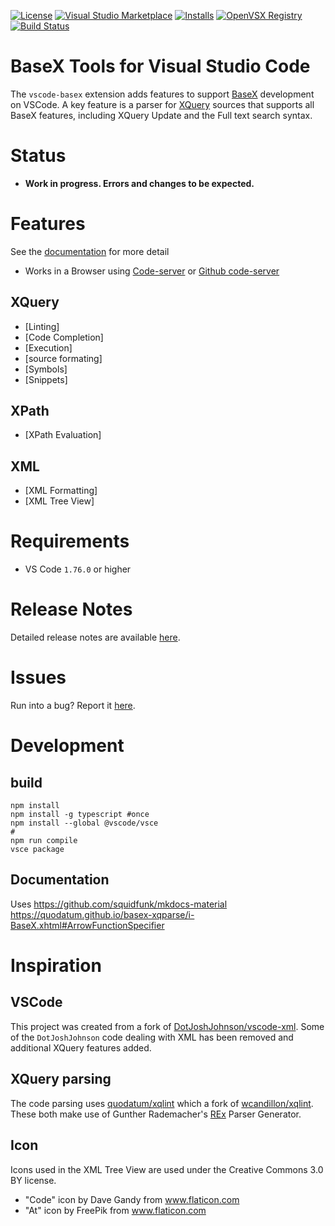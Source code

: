 [![License](https://img.shields.io/github/license/quodatum/vscode-basex?style=for-the-badge)](https://github.com/quodatum/vscode-basex/blob/master/LICENSE)
[![Visual Studio Marketplace](https://img.shields.io/visual-studio-marketplace/v/quodatum.vscode-basex?style=for-the-badge&label=VS%20Marketplace&logo=visual-studio-code)](https://marketplace.visualstudio.com/items?itemName=quodatum.vscode-basex)
[![Installs](https://img.shields.io/visual-studio-marketplace/i/quodatum.vscode-basex?style=for-the-badge&logo=microsoft)](https://marketplace.visualstudio.com/items?itemName=quodatum.vscode-basex)
[![OpenVSX Registry](https://img.shields.io/open-vsx/dt/quodatum/vscode-basex?color=purple&label=OpenVSX%20Downloads&style=for-the-badge)](https://open-vsx.org/extension/quodatum/vscode-basex)
[![Build Status](https://img.shields.io/github/actions/workflow/status/quodatum/vscode-basex/CI.yaml?branch=main&style=for-the-badge&logo=github)](https://github.com/quodatum/vscode-basex/actions?query=workflow:CI)



# BaseX Tools for Visual Studio Code

The `vscode-basex` extension adds features to support [BaseX](https://basex.org/) development on VSCode.
A key feature is a parser for [XQuery](https://quodatum.github.io/basex-xqparse/) sources that supports all BaseX features, including XQuery Update and the Full text search syntax.  
# Status
* __Work in progress. Errors and changes to be expected.__


# Features
See the [documentation](https://quodatum.github.io/vscode-basex/) for more detail
* Works in a Browser using [Code-server](https://github.com/coder/code-server) or [Github code-server](https://github.com/codespaces)
## XQuery
* [Linting]
* [Code Completion]
* [Execution]
* [source formating]
* [Symbols]
* [Snippets]
## XPath
* [XPath Evaluation]
## XML
* [XML Formatting]
* [XML Tree View]



# Requirements
* VS Code `1.76.0` or higher

# Release Notes
Detailed release notes are available [here](https://github.com/Quodatum/vscode-basex/releases).

# Issues
Run into a bug? Report it [here](https://github.com/Quodatum/vscode-basex/issues).
# Development

## build

```
npm install
npm install -g typescript #once
npm install --global @vscode/vsce
#
npm run compile
vsce package
```
## Documentation
Uses https://github.com/squidfunk/mkdocs-material
https://quodatum.github.io/basex-xqparse/i-BaseX.xhtml#ArrowFunctionSpecifier
 
# Inspiration
## VSCode
This project was created from a fork of [DotJoshJohnson/vscode-xml](https://github.com/DotJoshJohnson/vscode-xml). Some of the `DotJoshJohnson` code dealing with XML has been removed and additional XQuery features added. 
## XQuery parsing
The code parsing uses [quodatum/xqlint](https://github.com/Quodatum/xqlint) which a fork of [wcandillon/xqlint](https://github.com/wcandillon/xqlint).
These both make use of Gunther Rademacher's [REx](https://www.bottlecaps.de/rex/) Parser Generator.

## Icon 

Icons used in the XML Tree View are used under the Creative Commons 3.0 BY license.
* "Code" icon by Dave Gandy from www.flaticon.com
* "At" icon by FreePik from www.flaticon.com


